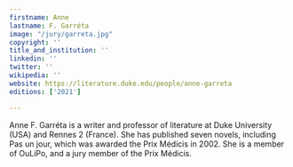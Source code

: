 ```yaml
---
firstname: Anne
lastname: F. Garréta
image: "/jury/garreta.jpg"
copyright: ''
title_and_institution: ''
linkedin: ''
twitter: ''
wikipedia: ''
website: https://literature.duke.edu/people/anne-garreta
editions: ['2021']

---
```

Anne F. Garréta is a writer and professor of literature at Duke University (USA) and Rennes 2 (France). She has published seven novels, including Pas un jour, which was awarded the Prix Médicis in 2002. She is a member of OuLiPo, and a jury member of the Prix Médicis.